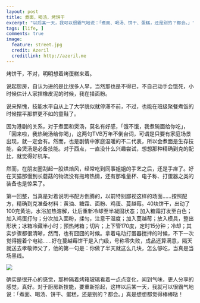 ```yaml
---
layout: post
title: 煮面，喝汤，烤饼干
excerpt: "以后某一天，我可以很霸气地说：「煮面、喝汤、饼干、蛋糕，还是别的？都会。」"
tags: [life, ]
comments: true
image:
  feature: street.jpg
  credit: Azeril
  creditlink: http://azeril.me
---
```



烤饼干，不对，明明想着烤蛋糕来着。

说起厨房，自认为进的是比很多人早，当然那也是不得已，不自己动手会饿死，小时候估计人家捏橡皮泥的时候，我在揉面粉。

说来惭愧，技能水平自从上了大学貌似就停滞不前，不过，也能在班级聚餐煮饭的时候摆平那群更不如的童鞋了。

因为港剧的关系，对于煮面和煲汤，莫名有好感，「饿不饿，我煮碗面给你吃」，「回来啦，我热碗汤给你喝」，这两句TVB万年不倒台词，可谓是只要有家庭场景出现，就一定会有。然而，也是剧情中家庭温暖的不二代表，所以会煮面是生存技能，会煲汤是必备技能。对于西点，一直没什么兴趣尝试，想想那种精确到克的配比，就觉得好机车。

然而，在朋友圈刮起一股烘焙风，经常吃到同事姐姐的手艺之后，还是手痒了。好在天猫那慢到长蘑菇的物流没有拖垮热情，还有那堆量杯、电子称、打蛋器之类的装备也是惊呆了。

第一回整，当真是对着说明书配方倒腾的，以前特别鄙视这样的场面……按照配方，精确到克准备材料：黄油、糖霜、面粉、鸡蛋、蔓越莓。40块饼干，出动了100克黄油，水浴加热溶解，让后重新冷却至半凝固状态；加入糖霜打发至白色；加入鸡蛋打匀；分次加入面粉，揉匀，注意干湿度；加入蔓越莓；放入模具，整出形状；冰箱冷藏半小时；预热烤箱；切片；上下管170度，定时15分钟；冷却；其实步骤都很清晰，然而，也有囧囧的时候。拿着电动打蛋器搅拌的时候，不下一次觉得握着个电钻……好在蔓越莓饼干是入门级，号称零失败，成品还算满意，隔天就送去孝敬师父了，他的第一句是：你做了半天就这么几块，怎么够吃，当真是当场黑线。

![](http://dreamofbook.qiniudn.com/YvonneCookieFirst.jpg)

确实是很开心的感觉，那种隔着烤箱玻璃看着一点点变化，闻到气味，更人分享的感觉，真好。对于厨房新技能，要重新拾起，这样以后某一天，我就可以很霸气地说：「煮面、喝汤、饼干、蛋糕，还是别的？都会。」真是想想都觉得棒棒哒！